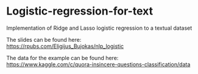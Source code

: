 # Logistic-regression-for-text
Implementation of Ridge and Lasso logistic regression to a textual dataset 

The slides can be found here: https://rpubs.com/Eligijus_Bujokas/nlp_logistic 

The data for the example can be found here: https://www.kaggle.com/c/quora-insincere-questions-classification/data 
